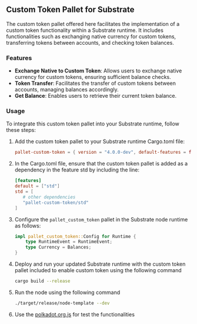 ## Custom Token Pallet for Substrate

The custom token pallet offered here facilitates the implementation of a custom token functionality within a Substrate runtime. It includes functionalities such as exchanging native currency for custom tokens, transferring tokens between accounts, and checking token balances.

### Features
- **Exchange Native to Custom Token**: Allows users to exchange native currency for custom tokens, ensuring sufficient balance checks.
- **Token Transfer**: Facilitates the transfer of custom tokens between accounts, managing balances accordingly.
- **Get Balance**: Enables users to retrieve their current token balance.

### Usage
To integrate this custom token pallet into your Substrate runtime, follow these steps:

1. Add the custom token pallet to your Substrate runtime Cargo.toml file:
    ```toml
    pallet-custom-token = { version = "4.0.0-dev", default-features = false, path = "../pallets/template" }
    ```
2. In the Cargo.toml file, ensure that the custom token pallet is added as a dependency in the feature std by including the line:
    ```toml
   [features]
   default = ["std"]
   std = [
       # other dependencies
       "pallet-custom-token/std"
   ]
    ```
3. Configure the `pallet_custom_token` pallet in the Substrate node runtime as follows:
    ```rust
    impl pallet_custom_token::Config for Runtime {
        type RuntimeEvent = RuntimeEvent;
        type Currency = Balances;
    }
    ```
4. Deploy and run your updated Substrate runtime with the custom token pallet included to enable custom token using the following command
    ```bash
    cargo build --release
    ```
5. Run the node using the following command
    ```bash
    ./target/release/node-template --dev
    ```
6. Use the [polkadot.org.js](https://polkadot.js.org/apps/?rpc=ws%3A%2F%2F127.0.0.1%3A9944#/chainstate) for test the functionalities